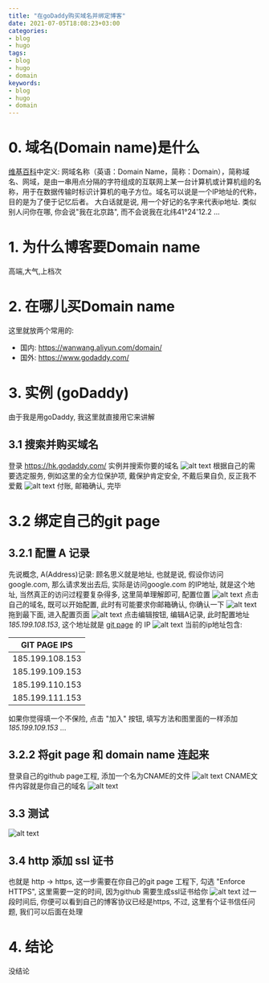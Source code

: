 ```yaml
---
title: "在goDaddy购买域名并绑定博客"
date: 2021-07-05T18:08:23+03:00
categories:
- blog
- hugo
tags:
- blog
- hugo
- domain
keywords:
- blog
- hugo
- domain
---
```


<!--more-->
# 0. 域名(Domain name)是什么
[维基百科][domain-name]中定义: 网域名称（英语：Domain Name，简称：Domain），简称域名、网域，是由一串用点分隔的字符组成的互联网上某一台计算机或计算机组的名称，用于在数据传输时标识计算机的电子方位。域名可以说是一个IP地址的代称，目的是为了便于记忆后者。
大白话就是说, 用一个好记的名字来代表ip地址. 类似别人问你在哪, 你会说"我在北京路", 而不会说我在北纬41°24'12.2 ... 

# 1. 为什么博客要Domain name
高端,大气,上档次

# 2. 在哪儿买Domain name
这里就放两个常用的:
* 国内: https://wanwang.aliyun.com/domain/
* 国外: https://www.godaddy.com/

# 3. 实例 (goDaddy)
由于我是用goDaddy, 我这里就直接用它来讲解

## 3.1 搜索并购买域名
登录 https://hk.godaddy.com/ 实例并搜索你要的域名
![alt text](/img/buy_domain_godaddy.png "Title")
根据自己的需要选定服务, 例如这里的全方位保护项, 戴保护肯定安全, 不戴后果自负, 反正我不爱戴
![alt text](/img/order_domain_godaddy.png "Title")
付账, 邮箱确认, 完毕

# 3.2 绑定自己的git page
## 3.2.1 配置 A 记录
先说概念, A(Address)记录: 顾名思义就是地址, 也就是说, 假设你访问 google.com, 那么请求发出去后, 实际是访问google.com 的IP地址, 就是这个地址, 当然真正的访问过程要复杂得多, 这里简单理解即可, 配置位置
![alt text](/img/config_a_recard_0.png "Title")
点击自己的域名, 既可以开始配置, 此时有可能要求你邮箱确认, 你确认一下
![alt text](/img/config_a_recard_1.png "Title")
拖到最下面, 进入配置页面
![alt text](/img/config_a_recard_2.png "Title")
点击编辑按钮, 编辑A记录, 此时配置地址 *185.199.108.153*, 这个地址就是 [git page](https://docs.github.com/cn/pages/configuring-a-custom-domain-for-your-github-pages-site/managing-a-custom-domain-for-your-github-pages-site) 的 IP 
![alt text](/img/config_a_recard_3.png "Title")
当前的ip地址包含:

|GIT PAGE IPS|
|-----------------|
| 185.199.108.153 |
| 185.199.109.153 |
| 185.199.110.153 |
| 185.199.111.153 |

如果你觉得填一个不保险, 点击 "加入" 按钮, 填写方法和图里面的一样添加 *185.199.109.153* ...

## 3.2.2 将git page 和 domain name 连起来

登录自己的github page工程, 添加一个名为CNAME的文件
![alt text](/img/config_a_recard_4.png "Title")
CNAME文件内容就是你自己的域名
![alt text](/img/config_a_recard_5.png "Title")

## 3.3 测试
![alt text](/img/blog_home_page.png "Title")

## 3.4 http 添加 ssl 证书
也就是 http -> https, 这一步需要在你自己的git page 工程下, 勾选 "Enforce HTTPS", 这里需要一定的时间, 因为github 需要生成ssl证书给你
![alt text](/img/add_ssl_to_http.png "Title")
过一段时间后, 你便可以看到自己的博客协议已经是https, 不过, 这里有个证书信任问题, 我们可以后面在处理

# 4. 结论
没结论

[domain-name]: https://zh.wikipedia.org/wiki/%E5%9F%9F%E5%90%8D  "wiki: domain name"